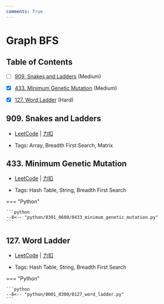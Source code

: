 ```yaml
---
comments: True
---
```


# Graph BFS

## Table of Contents

- [ ] [909. Snakes and Ladders](#909-snakes-and-ladders) (Medium)
- [x] [433. Minimum Genetic Mutation](#433-minimum-genetic-mutation) (Medium)
- [x] [127. Word Ladder](#127-word-ladder) (Hard)


## 909. Snakes and Ladders

-    [LeetCode](https://leetcode.com/problems/snakes-and-ladders/) | [力扣](https://leetcode.cn/problems/snakes-and-ladders/)

-   Tags: Array, Breadth First Search, Matrix



## 433. Minimum Genetic Mutation

-    [LeetCode](https://leetcode.com/problems/minimum-genetic-mutation/) | [力扣](https://leetcode.cn/problems/minimum-genetic-mutation/)

-   Tags: Hash Table, String, Breadth First Search

=== "Python"

    ```python
    --8<-- "python/0301_0600/0433_minimum_genetic_mutation.py"
    ```



## 127. Word Ladder

-    [LeetCode](https://leetcode.com/problems/word-ladder/) | [力扣](https://leetcode.cn/problems/word-ladder/)

-   Tags: Hash Table, String, Breadth First Search

=== "Python"

    ```python
    --8<-- "python/0001_0300/0127_word_ladder.py"
    ```



